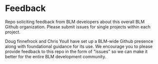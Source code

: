 # Feedback
Repo soliciting feedback from BLM developers about this overall BLM Github organization.  Please submit issues for single projects within each project.  

Doug finnefrock and Chris Youll have set up a BLM-wide Github presence along with foundational guidance for its use.   We encourage you to please provide feedback to this repo in the form of "issues" so we can make it better for the entire BLM development community. 
